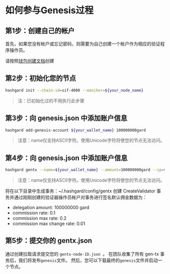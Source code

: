 # 如何参与Genesis过程
## 第1步：创建自己的帐户
首先，如果您没有帐户或忘记密码，则需要为自己创建一个帐户作为相应的验证程序操作员。

请按照[钱包创建文档](https://github.com/hashgard/hashgard/blob/master/docs/zh/hashgardcli/keys/add.md)创建



## 第2步：初始化您的节点

```bash
hashgard init --chain-id=sif-4000 --moniker=${your_node_name}
```

> 注：已初始化过的不用执行此步骤

## 第3步：向 genesis.json 中添加账户信息

```bash
hashgard add-genesis-account ${your_wallet_name} 100000000gard
```
> 注意：name仅支持ASCII字符。使用Unicode字符将使您的节点无法访问。

## 第4步：向 genesis.json 中添加账户信息

```bash
hashgard gentx --name=${your_wallet_name} --amount=100000000gard --ip=${validator_ip}
```

> 注意：name仅支持ASCII字符。使用Unicode字符将使您的节点无法访问。
>

将在以下目录中生成事务：~/.hashgard/config/gentx 创建 CreateValidator 事务并通过刚刚创建的验证器操作员帐户对事务进行签名默认佣金数据为：

- delegation amount: 100000000 gard
- commission rate: 0.1
- commission max rate: 0.2
- commission max change rate: 0.01



## 第5步：提交你的 gentx.json
通过创建拉取请求提交您的 `gentx-node-ID.json `。
在团队收集了所有 gen-tx 事务后，我们将发布```genesis```文件。
然后，您可以下载最终的```genesis```文件并启动一个节点。
